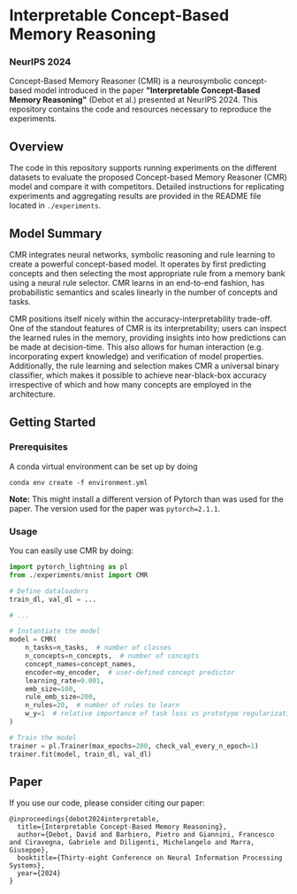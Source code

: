 # Interpretable Concept-Based Memory Reasoning
### NeurIPS 2024

Concept-Based Memory Reasoner (CMR) is a neurosymbolic concept-based model introduced in the paper **"Interpretable Concept-Based Memory Reasoning"** (Debot et al.) presented at NeurIPS 2024. This repository contains the code and resources necessary to reproduce the experiments.

## Overview
The code in this repository supports running experiments on the different datasets to evaluate the proposed Concept-based Memory Reasoner (CMR) model and compare it with competitors. Detailed instructions for replicating experiments and aggregating results are provided in the README file located in `./experiments`.

## Model Summary

CMR integrates neural networks, symbolic reasoning and rule learning to create a powerful concept-based model. It operates by first predicting concepts and then selecting the most appropriate rule from a memory bank using a neural rule selector. CMR learns in an end-to-end fashion, has probabilistic semantics and scales linearly in the number of concepts and tasks.

CMR positions itself nicely within the accuracy-interpretability trade-off. One of the standout features of CMR is its interpretability; users can inspect the learned rules in the memory, providing insights into how predictions can be made at decision-time. This also allows for human interaction (e.g. incorporating expert knowledge) and verification of model properties. Additionally, the rule learning and selection makes CMR a universal binary classifier, which makes it possible to achieve near-black-box accuracy irrespective of which and how many concepts are employed in the architecture.

## Getting Started

### Prerequisites
A conda virtual environment can be set up by doing
```
conda env create -f environment.yml
```
**Note:** This might install a different version of Pytorch than was used for the paper. The version used for the paper was `pytorch=2.1.1`.

### Usage
You can easily use CMR by doing:

```python
import pytorch_lightning as pl
from ./experiments/mnist import CMR

# Define dataloaders
train_dl, val_dl = ...

# ...

# Instantiate the model
model = CMR(
    n_tasks=n_tasks,  # number of classes
    n_concepts=n_concepts,  # number of concepts
    concept_names=concept_names,
    encoder=my_encoder,  # user-defined concept predictor
    learning_rate=0.001,
    emb_size=100,
    rule_emb_size=200, 
    n_rules=20,  # number of rules to learn
    w_y=1  # relative importance of task loss vs prototype regularization
)

# Train the model
trainer = pl.Trainer(max_epochs=200, check_val_every_n_epoch=1)
trainer.fit(model, train_dl, val_dl)
```

## Paper

If you use our code, please consider citing our paper:
```bibtext
@inproceedings{debot2024interpretable,
  title={Interpretable Concept-Based Memory Reasoning},
  author={Debot, David and Barbiero, Pietro and Giannini, Francesco and Ciravegna, Gabriele and Diligenti, Michelangelo and Marra, Giuseppe},
  booktitle={Thirty-eight Conference on Neural Information Processing Systems},
  year={2024}
}
```
